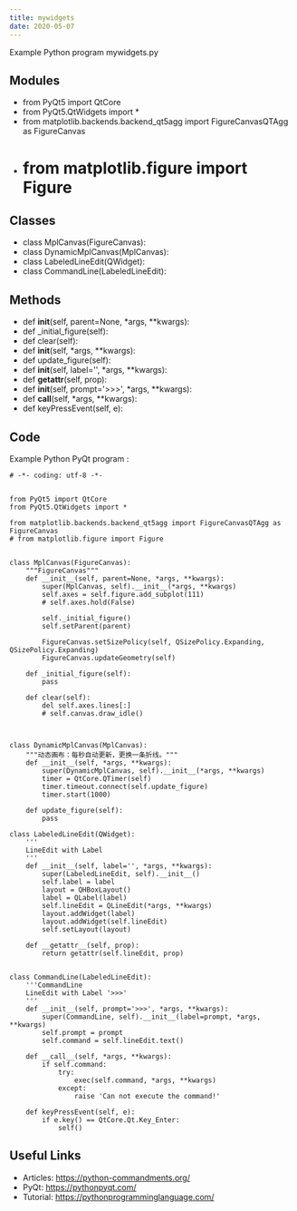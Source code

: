```yaml
---
title: mywidgets
date: 2020-05-07
---
```

Example Python program mywidgets.py

## Modules

* from PyQt5 import QtCore
* from PyQt5.QtWidgets import *
* from matplotlib.backends.backend_qt5agg import FigureCanvasQTAgg as FigureCanvas
* # from matplotlib.figure import Figure

## Classes

* class MplCanvas(FigureCanvas):
* class DynamicMplCanvas(MplCanvas):
* class LabeledLineEdit(QWidget):
* class CommandLine(LabeledLineEdit):

## Methods

* def __init__(self, parent=None, *args, **kwargs):
* def _initial_figure(self):
* def clear(self):
* def __init__(self, *args, **kwargs):
* def update_figure(self):
* def __init__(self, label='', *args, **kwargs):
* def __getattr__(self, prop):
* def __init__(self, prompt='>>>', *args, **kwargs):
* def __call__(self, *args, **kwargs):
* def keyPressEvent(self, e):

## Code

Example Python PyQt program :

    # -*- coding: utf-8 -*-
    
    
    from PyQt5 import QtCore
    from PyQt5.QtWidgets import *
    
    from matplotlib.backends.backend_qt5agg import FigureCanvasQTAgg as FigureCanvas
    # from matplotlib.figure import Figure
    
    
    class MplCanvas(FigureCanvas):
        """FigureCanvas"""
        def __init__(self, parent=None, *args, **kwargs):
            super(MplCanvas, self).__init__(*args, **kwargs)
            self.axes = self.figure.add_subplot(111)
            # self.axes.hold(False)
    
            self._initial_figure()
            self.setParent(parent)
    
            FigureCanvas.setSizePolicy(self, QSizePolicy.Expanding, QSizePolicy.Expanding)
            FigureCanvas.updateGeometry(self)
    
        def _initial_figure(self):
            pass
    
        def clear(self):
            del self.axes.lines[:]
            # self.canvas.draw_idle()
    
    
    
    class DynamicMplCanvas(MplCanvas):
        """动态画布：每秒自动更新，更换一条折线。"""
        def __init__(self, *args, **kwargs):
            super(DynamicMplCanvas, self).__init__(*args, **kwargs)
            timer = QtCore.QTimer(self)
            timer.timeout.connect(self.update_figure)
            timer.start(1000)
    
        def update_figure(self):
            pass
    
    class LabeledLineEdit(QWidget):
        '''
        LineEdit with Label
        '''
        def __init__(self, label='', *args, **kwargs):
            super(LabeledLineEdit, self).__init__()
            self.label = label
            layout = QHBoxLayout()
            label = QLabel(label)
            self.lineEdit = QLineEdit(*args, **kwargs)
            layout.addWidget(label)
            layout.addWidget(self.lineEdit)
            self.setLayout(layout)
    
        def __getattr__(self, prop):
            return getattr(self.lineEdit, prop)
    
    
    class CommandLine(LabeledLineEdit):
        '''CommandLine
        LineEdit with Label '>>>'
        '''
        def __init__(self, prompt='>>>', *args, **kwargs):
            super(CommandLine, self).__init__(label=prompt, *args, **kwargs)
            self.prompt = prompt
            self.command = self.lineEdit.text()
    
        def __call__(self, *args, **kwargs):
            if self.command:
                try:
                    exec(self.command, *args, **kwargs)
                except:
                    raise 'Can not execute the command!'
    
        def keyPressEvent(self, e):        
            if e.key() == QtCore.Qt.Key_Enter:
                self()

## Useful Links

- Articles: https://python-commandments.org/
- PyQt: https://pythonpyqt.com/
- Tutorial: https://pythonprogramminglanguage.com/
